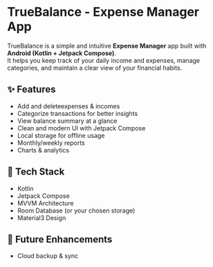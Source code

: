 # TrueBalance - Expense Manager App

TrueBalance is a simple and intuitive **Expense Manager** app built with **Android (Kotlin + Jetpack Compose)**.  
It helps you keep track of your daily income and expenses, manage categories, and maintain a clear view of your financial habits.  

## ✨ Features
- Add and deleteexpenses & incomes  
- Categorize transactions for better insights  
- View balance summary at a glance  
- Clean and modern UI with Jetpack Compose  
- Local storage for offline usage
- Monthly/weekly reports  
- Charts & analytics  

## 🚀 Tech Stack
- Kotlin  
- Jetpack Compose  
- MVVM Architecture  
- Room Database (or your chosen storage)  
- Material3 Design  

## 📌 Future Enhancements

- Cloud backup & sync  

